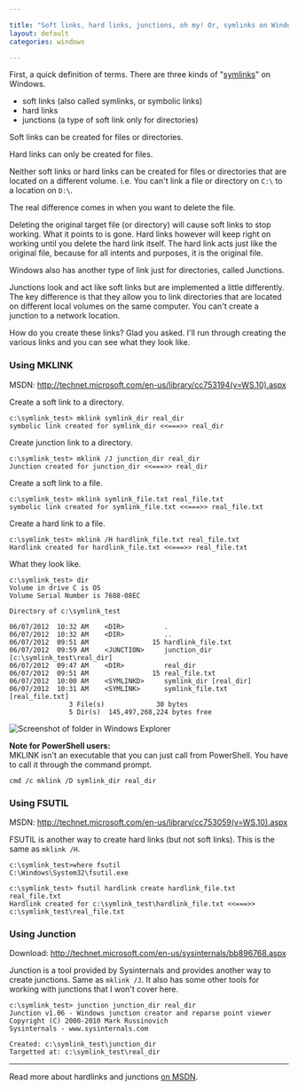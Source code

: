 ```yaml
---

title: "Soft links, hard links, junctions, oh my! Or, symlinks on Windows, a how-to."
layout: default
categories: windows

---
```


First, a quick definition of terms. There are three kinds of "[symlinks](https://en.wikipedia.org/wiki/Symbolic_link)" on Windows.

  * soft links (also called symlinks, or symbolic links)
  * hard links
  * junctions (a type of soft link only for directories)

Soft links can be created for files or directories.

Hard links can only be created for files.

Neither soft links or hard links can be created for files or directories that are located on a different volume. i.e. You can't link a file or directory on `C:\` to a location on `D:\`. 

The real difference comes in when you want to delete the file.

Deleting the original target file (or directory) will cause soft links to stop working. What it points to is gone. Hard links however will keep right on working until you delete the hard link itself. The hard link acts just like the original file, because for all intents and purposes, it is the original file.

Windows also has another type of link just for directories, called Junctions.

Junctions look and act like soft links but are implemented a little differently. The key difference is that they allow you to link directories that are located on different local volumes on the same computer. You can't create a junction to a network location.

How do you create these links? Glad you asked. I'll run through creating the various links and you can see what they look like.

### Using MKLINK

MSDN: http://technet.microsoft.com/en-us/library/cc753194(v=WS.10).aspx

Create a soft link to a directory.

    c:\symlink_test> mklink symlink_dir real_dir
    symbolic link created for symlink_dir <<===>> real_dir

Create junction link to a directory.

    c:\symlink_test> mklink /J junction_dir real_dir
    Junction created for junction_dir <<===>> real_dir

Create a soft link to a file.

    c:\symlink_test> mklink symlink_file.txt real_file.txt
    symbolic link created for symlink_file.txt <<===>> real_file.txt

Create a hard link to a file.

    c:\symlink_test> mklink /H hardlink_file.txt real_file.txt
    Hardlink created for hardlink_file.txt <<===>> real_file.txt

What they look like.

    c:\symlink_test> dir
    Volume in drive C is OS
    Volume Serial Number is 7688-08EC

    Directory of c:\symlink_test

    06/07/2012  10:32 AM    <DIR>          .
    06/07/2012  10:32 AM    <DIR>          ..
    06/07/2012  09:51 AM                15 hardlink_file.txt
    06/07/2012  09:59 AM    <JUNCTION>     junction_dir [c:\symlink_test\real_dir]
    06/07/2012  09:47 AM    <DIR>          real_dir
    06/07/2012  09:51 AM                15 real_file.txt
    06/07/2012  10:00 AM    <SYMLINKD>     symlink_dir [real_dir]
    06/07/2012  10:31 AM    <SYMLINK>      symlink_file.txt [real_file.txt]
                   3 File(s)             30 bytes
                   5 Dir(s)  145,497,268,224 bytes free

![Screenshot of folder in Windows Explorer](/2012/2012-06-07-1.png "Screenshot of folder in Windows Explorer")

**Note for PowerShell users:**  
MKLINK isn't an executable that you can just call from PowerShell. You have to call it through the command prompt.

    cmd /c mklink /D symlink_dir real_dir

### Using FSUTIL

MSDN: http://technet.microsoft.com/en-us/library/cc753059(v=WS.10).aspx

FSUTIL is another way to create hard links (but not soft links). This is the same as `mklink /H`.

    c:\symlink_test>where fsutil
    C:\Windows\System32\fsutil.exe

    c:\symlink_test> fsutil hardlink create hardlink_file.txt real_file.txt
    Hardlink created for c:\symlink_test\hardlink_file.txt <<===>> c:\symlink_test\real_file.txt

### Using Junction

Download: http://technet.microsoft.com/en-us/sysinternals/bb896768.aspx

Junction is a tool provided by Sysinternals and provides another way to create junctions. Same as `mklink /J`.
It also has some other tools for working with junctions that I won't cover here.

    c:\symlink_test> junction junction_dir real_dir
    Junction v1.06 - Windows junction creator and reparse point viewer
    Copyright (C) 2000-2010 Mark Russinovich
    Sysinternals - www.sysinternals.com

    Created: c:\symlink_test\junction_dir
    Targetted at: c:\symlink_test\real_dir

--------------------

Read more about hardlinks and junctions [on MSDN](http://msdn.microsoft.com/en-us/library/aa365006%28VS.85%29.aspx).